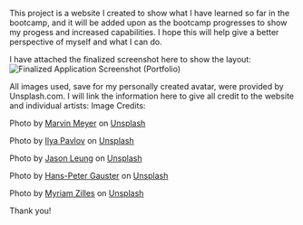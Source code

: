 This project is a website I created to show what I have learned so far in the bootcamp, and it will be added upon as the bootcamp progresses to show my progess and increased capabilities. I hope this will help give a better perspective of myself and what I can do.

I have attached the finalized screenshot here to show the layout:
![Finalized Application Screenshot (Portfolio)](https://github.com/Msteven5/Professional-Portfolio/assets/153029688/c147f778-a342-4c44-a38c-b19ffad8aa66)


All images used, save for my personally created avatar, were provided by Unsplash.com. I will link the information here to give all credit to the website and individual artists:
Image Credits:

Photo by <a href="https://unsplash.com/@marvelous?utm_content=creditCopyText&utm_medium=referral&utm_source=unsplash">Marvin Meyer</a> on <a href="https://unsplash.com/photos/people-sitting-down-near-table-with-assorted-laptop-computers-SYTO3xs06fU?utm_content=creditCopyText&utm_medium=referral&utm_source=unsplash">Unsplash</a>

Photo by <a href="https://unsplash.com/@ilyapavlov?utm_content=creditCopyText&utm_medium=referral&utm_source=unsplash">Ilya Pavlov</a> on <a href="https://unsplash.com/photos/monitor-showing-java-programming-OqtafYT5kTw?utm_content=creditCopyText&utm_medium=referral&utm_source=unsplash">Unsplash</a>

Photo by <a href="https://unsplash.com/@ninjason?utm_content=creditCopyText&utm_medium=referral&utm_source=unsplash">Jason Leung</a> on <a href="https://unsplash.com/photos/selective-focus-photography-of-multicolored-confetti-lot-Xaanw0s0pMk?utm_content=creditCopyText&utm_medium=referral&utm_source=unsplash">Unsplash</a>

Photo by <a href="https://unsplash.com/@sloppyperfectionist?utm_content=creditCopyText&utm_medium=referral&utm_source=unsplash">Hans-Peter Gauster</a> on <a href="https://unsplash.com/photos/stack-of-jigsaw-puzzle-pieces-3y1zF4hIPCg?utm_content=creditCopyText&utm_medium=referral&utm_source=unsplash">Unsplash</a>

Photo by <a href="https://unsplash.com/@myriamzilles?utm_content=creditCopyText&utm_medium=referral&utm_source=unsplash">Myriam Zilles</a> on <a href="https://unsplash.com/photos/white-blue-and-orange-medication-pill-KltoLK6Mk-g?utm_content=creditCopyText&utm_medium=referral&utm_source=unsplash">Unsplash</a>

Thank you!

